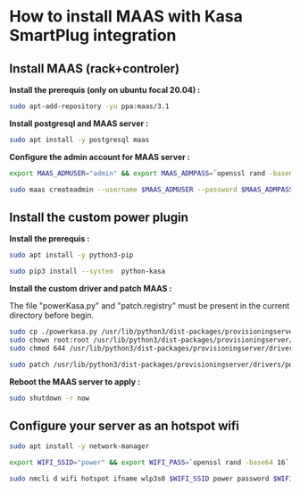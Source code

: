 How to install MAAS with Kasa SmartPlug integration
===================================================

Install MAAS (rack+controler)
---------------------
**Install the prerequis (only on ubuntu focal 20.04) :**
```bash
sudo apt-add-repository -yu ppa:maas/3.1
```

**Install postgresql and MAAS server :**
```bash
sudo apt install -y postgresql maas
```

**Configure the admin account for MAAS server :**
```bash
export MAAS_ADMUSER="admin" && export MAAS_ADMPASS=`openssl rand -base64 32`
```
```bash
sudo maas createadmin --username $MAAS_ADMUSER --password $MAAS_ADMPASS --email "admin@exemple.com" && echo "Your admin account is $MAAS_ADMUSER with the password $MAAS_ADMPASS, don't lose it"
```

Install the custom power plugin
---------------------
**Install the prerequis :**
```bash
sudo apt install -y python3-pip
```
```bash
sudo pip3 install --system  python-kasa
```

**Install the custom driver and patch MAAS :**

The file "powerKasa.py" and "patch.registry" must be present in the current directory before begin.
```bash
sudo cp ./powerkasa.py /usr/lib/python3/dist-packages/provisioningserver/drivers/power/
sudo chown root:root /usr/lib/python3/dist-packages/provisioningserver/drivers/power/powerkasa.py
sudo chmod 644 /usr/lib/python3/dist-packages/provisioningserver/drivers/power/powerkasa.py
```
```bash
sudo patch /usr/lib/python3/dist-packages/provisioningserver/drivers/power/registry.py < patch.registry
```

**Reboot the MAAS server to apply :**
```bash
sudo shutdown -r now
```

Configure your server as an hotspot wifi
---------------------
```bash
sudo apt install -y network-manager
```
```bash
export WIFI_SSID="power" && export WIFI_PASS=`openssl rand -base64 16`
```
```bash
sudo nmcli d wifi hotspot ifname wlp3s0 $WIFI_SSID power password $WIFI_PASS && echo "Your wifi hotspot is $WIFI_SSID with the password $WIFI_PASS, don't lose it"
```
